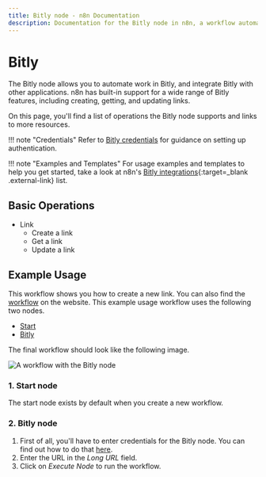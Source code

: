 ```yaml
---
title: Bitly node - n8n Documentation
description: Documentation for the Bitly node in n8n, a workflow automation platform. Includes details of operations and configuration, and links to examples and credentials information.
---
```


# Bitly

The Bitly node allows you to automate work in Bitly, and integrate Bitly with other applications. n8n has built-in support for a wide range of Bitly features, including creating, getting, and updating links.

On this page, you'll find a list of operations the Bitly node supports and links to more resources.

!!! note "Credentials"
    Refer to [Bitly credentials](/integrations/builtin/credentials/bitly/) for guidance on setting up authentication. 

!!! note "Examples and Templates"
    For usage examples and templates to help you get started, take a look at n8n's [Bitly integrations](https://n8n.io/integrations/bitly/){:target=_blank .external-link} list.




## Basic Operations

* Link
    * Create a link
    * Get a link
    * Update a link

## Example Usage

This workflow shows you how to create a new link. You can also find the [workflow](https://n8n.io/workflows/442) on the website. This example usage workflow uses the following two nodes.
- [Start](/integrations/builtin/core-nodes/n8n-nodes-base.start/)
- [Bitly]()

The final workflow should look like the following image.

![A workflow with the Bitly node](/_images/integrations/builtin/app-nodes/bitly/workflow.png)

### 1. Start node

The start node exists by default when you create a new workflow.

### 2. Bitly node

1. First of all, you'll have to enter credentials for the Bitly node. You can find out how to do that [here](/integrations/builtin/credentials/bitly/).
2. Enter the URL in the *Long URL* field.
3. Click on *Execute Node* to run the workflow.

